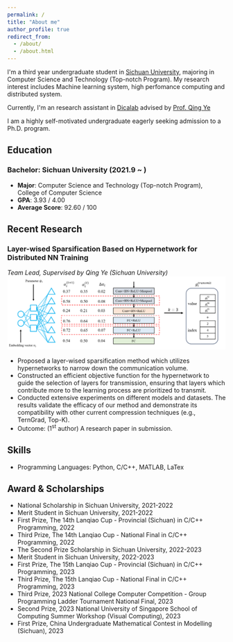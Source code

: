 ```yaml
---
permalink: /
title: "About me"
author_profile: true
redirect_from: 
  - /about/
  - /about.html
---
```


I'm a third year undergraduate student in [Sichuan University](https://www.scu.edu.cn/), majoring in Computer Science and Technology (Top-notch Program). My research interest includes Machine learning system, high perfomance computing and distributed system. 

Currently, I'm an research assistant in [Dicalab](http://www.dicalab.cn/)  advised by [Prof. Qing Ye](https://scholar.google.com/citations?user=jLoTsBYAAAAJ&hl=zh-CN&oi=ao)

I am a highly self-motivated undergraduate eagerly seeking admission to a Ph.D. program.
## Education

### Bachelor: Sichuan University (2021.9 ~ )
* **Major**: Computer Science and Technology (Top-notch Program), College of Computer Science
* **GPA**: 3.93 / 4.00
* **Average Score**: 92.60 / 100

## Recent Research

### Layer-wised Sparsification Based on Hypernetwork for Distributed NN Training
*Team Lead, Supervised by Qing Ye (Sichuan University)*
![pic1](../images/Layer-wised_Sparsification_Based_on_Hypernetwork_for_Distributed_NN_Training.png)
* Proposed a layer-wised sparsification method which utilizes hypernetworks to narrow down the communication volume. 
* Constructed an efficient objective function for the hypernetwork to guide the selection of layers for transmission, ensuring that layers which contribute more to the learning process are prioritized to transmit.
* Conducted extensive experiments on different models and datasets. The results validate the efficacy of our method and demonstrate its compatibility with other current compression techniques (e.g., TernGrad, Top-K).
* Outcome: (1<sup>st</sup> author) A research paper in submission.

## Skills
* Programming Languages: Python, C/C++, MATLAB, LaTex

## Award & Scholarships
* National Scholarship in Sichuan University, 2021-2022
* Merit Student in Sichuan University, 2021-2022
* First Prize, The 14th Lanqiao Cup - Provincial (Sichuan) in C/C++ Programming, 2022
* Third Prize, The 14th Lanqiao Cup - National Final in C/C++ Programming, 2022
* The Second Prize Scholarship in Sichuan University, 2022-2023
* Merit Student in Sichuan University, 2022-2023
* First Prize, The 15th Lanqiao Cup - Provincial (Sichuan) in C/C++ Programming, 2023
* Third Prize, The 15th Lanqiao Cup - National Final in C/C++ Programming, 2023
* Third Prize, 2023 National College Computer Competition - Group Programming Ladder Tournament National Final, 2023
* Second Prize, 2023 National University of Singapore School of Computing Summer Workshop (Visual Computing), 2023 
* First Prize, China Undergraduate Mathematical Contest in Modelling (Sichuan), 2023
